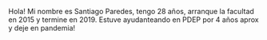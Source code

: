 Hola!
Mi nombre es Santiago Paredes, tengo 28 años, arranque la facultad en 2015 y termine en 2019. Estuve ayudanteando en PDEP por 4 años aprox y deje en pandemia!

